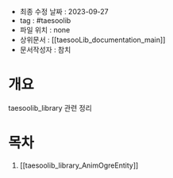 
- 최종 수정 날짜 : 2023-09-27
- tag : #taesoolib 
- 파일 위치 : none
- 상위문서 : [[taesooLib_documentation_main]]
- 문서작성자 : 참치


# 개요

taesoolib_library 관련 정리

# 목차

1.  [[taesoolib_library_AnimOgreEntity]]

